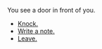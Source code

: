 You see a door in front of you.

- [Knock.](door.md)
- [Write a note.](note.md)
- [Leave.](door.md)
